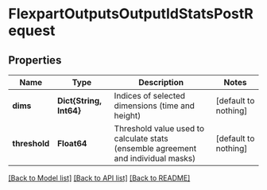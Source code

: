 # FlexpartOutputsOutputIdStatsPostRequest


## Properties
Name | Type | Description | Notes
------------ | ------------- | ------------- | -------------
**dims** | **Dict{String, Int64}** | Indices of selected dimensions (time and height) | [default to nothing]
**threshold** | **Float64** | Threshold value used to calculate stats (ensemble agreement and individual masks) | [default to nothing]


[[Back to Model list]](../README.md#models) [[Back to API list]](../README.md#api-endpoints) [[Back to README]](../README.md)


